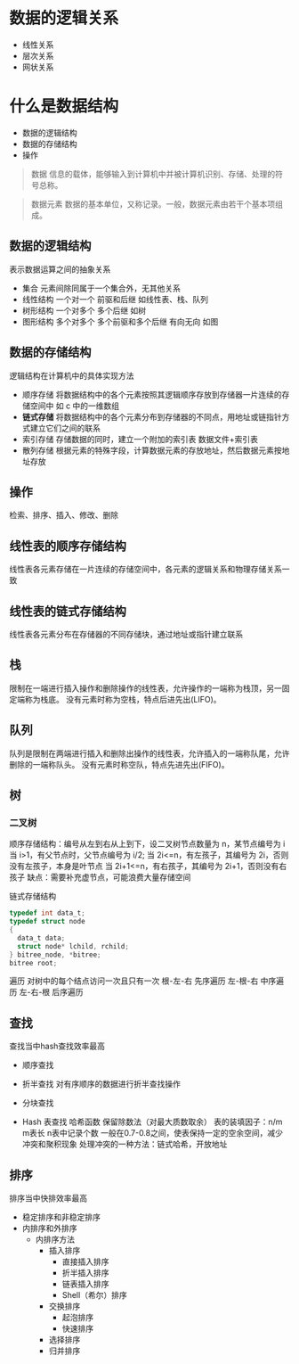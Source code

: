 # 数据的逻辑关系

- 线性关系
- 层次关系
- 网状关系

# 什么是数据结构

<!-- 计算机圣经 -->
<!-- 计算机程序设计的艺术 -->

- 数据的逻辑结构
- 数据的存储结构
- 操作

> 数据
> 信息的载体，能够输入到计算机中并被计算机识别、存储、处理的符号总称。

> 数据元素
> 数据的基本单位，又称记录。一般，数据元素由若干个基本项组成。

## 数据的逻辑结构

表示数据运算之间的抽象关系

- 集合 元素间除同属于一个集合外，无其他关系
- 线性结构 一个对一个 前驱和后继 如线性表、栈、队列
- 树形结构 一个对多个 多个后继 如树
- 图形结构 多个对多个 多个前驱和多个后继 有向无向 如图

## 数据的存储结构

逻辑结构在计算机中的具体实现方法

- 顺序存储 将数据结构中的各个元素按照其逻辑顺序存放到存储器一片连续的存储空间中 如 c 中的一维数组
- **链式存储** 将数据结构中的各个元素分布到存储器的不同点，用地址或链指针方式建立它们之间的联系
- 索引存储 存储数据的同时，建立一个附加的索引表 数据文件+索引表
- 散列存储 根据元素的特殊字段，计算数据元素的存放地址，然后数据元素按地址存放

## 操作

检索、排序、插入、修改、删除

## 线性表的顺序存储结构

线性表各元素存储在一片连续的存储空间中，各元素的逻辑关系和物理存储关系一致

## 线性表的链式存储结构

线性表各元素分布在存储器的不同存储块，通过地址或指针建立联系

## 栈

限制在一端进行插入操作和删除操作的线性表，允许操作的一端称为栈顶，另一固定端称为栈底。
没有元素时称为空栈，特点后进先出(LIFO)。

## 队列

队列是限制在两端进行插入和删除出操作的线性表，允许插入的一端称队尾，允许删除的一端称队头。
没有元素时称空队，特点先进先出(FIFO)。

## 树

### 二叉树

顺序存储结构：编号从左到右从上到下，设二叉树节点数量为 n，某节点编号为 i
当 i>1，有父节点时，父节点编号为 i/2;
当 2i<=n，有左孩子，其编号为 2i，否则没有左孩子，本身是叶节点
当 2i+1<=n，有右孩子，其编号为 2i+1，否则没有右孩子
缺点：需要补充虚节点，可能浪费大量存储空间

链式存储结构

```c
typedef int data_t;
typedef struct node
{
  data_t data;
  struct node* lchild, rchild;
} bitree_node, *bitree;
bitree root;
```

遍历 对树中的每个结点访问一次且只有一次
根-左-右 先序遍历
左-根-右 中序遍历
左-右-根 后序遍历

## 查找
查找当中hash查找效率最高

- 顺序查找

- 折半查找
对有序顺序的数据进行折半查找操作

- 分块查找

- Hash 表查找
哈希函数
保留除数法（对最大质数取余）
表的装填因子：n/m  m表长 n表中记录个数  一般在0.7-0.8之间，使表保持一定的空余空间，减少冲突和聚积现象
处理冲突的一种方法：链式哈希，开放地址

## 排序
排序当中快排效率最高

- 稳定排序和非稳定排序
- 内排序和外排序
  - 内排序方法
    - 插入排序
      - 直接插入排序
      - 折半插入排序
      - 链表插入排序
      - Shell（希尔）排序
    - 交换排序
      - 起泡排序
      - 快速排序
    - 选择排序
    - 归并排序
